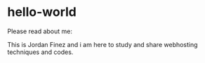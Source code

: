 # hello-world

Please read about me:

This is Jordan Finez and i am here to study and share webhosting techniques and codes.

